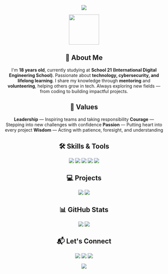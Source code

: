 <!-- ================= HEADER BANNER ================= -->
<p align="center">
  <img src="https://capsule-render.vercel.app/api?type=waving&color=0:00f0ff,100:0066ff&height=180&section=header&text=Saidkarim%20Niyazov&fontSize=40&fontColor=ffffff&animation=fadeIn&fontAlignY=35" />
</p>

<!-- ================= BIO SECTION ================= -->
<p align="center">
  <img src="https://img.icons8.com/fluency/96/hacker.png" width="96" />
</p>

<h2 align="center">🚀 About Me</h2>
<p align="center">
  I'm <b>18 years old</b>, currently studying at <b>School 21 (International Digital Engineering School)</b>.  
  Passionate about <b>technology, cybersecurity, and lifelong learning</b>.  
  I share my knowledge through <b>mentoring</b> and <b>volunteering</b>, helping others grow in tech.  
  Always exploring new fields — from coding to building impactful projects.
</p>

<!-- ================= VALUES ================= -->
<h2 align="center">🌟 Values</h2>
<p align="center">
  <b>Leadership</b> — Inspiring teams and taking responsibility  
  <b>Courage</b> — Stepping into new challenges with confidence  
  <b>Passion</b> — Putting heart into every project  
  <b>Wisdom</b> — Acting with patience, foresight, and understanding  
</p>

<!-- ================= SKILLS ================= -->
<h2 align="center">🛠 Skills & Tools</h2>
<p align="center">
  <img src="https://img.shields.io/badge/Cybersecurity-%2300f0ff?style=for-the-badge&logo=Hackaday&logoColor=white" />
  <img src="https://img.shields.io/badge/Linux-%2300f0ff?style=for-the-badge&logo=linux&logoColor=white" />
  <img src="https://img.shields.io/badge/Python-%2300f0ff?style=for-the-badge&logo=Python&logoColor=white" />
  <img src="https://img.shields.io/badge/C-%2300f0ff?style=for-the-badge&logo=c&logoColor=white" />
  <img src="https://img.shields.io/badge/Wireshark-%2300f0ff?style=for-the-badge&logo=Wireshark&logoColor=white" />
</p>

<!-- ================= PROJECTS ================= -->
<h2 align="center">💻 Projects</h2>
<p align="center">
  <img src="https://github-readme-stats.vercel.app/api/pin/?username=codewithSaidkarim&repo=project1&theme=tokyonight" />
  <img src="https://github-readme-stats.vercel.app/api/pin/?username=codewithSaidkarim&repo=project2&theme=tokyonight" />
</p>

<!-- ================= GITHUB STATS ================= -->
<h2 align="center">📊 GitHub Stats</h2>
<p align="center">
  <img src="https://github-readme-stats.vercel.app/api?username=codewithSaidkarim&show_icons=true&theme=tokyonight&hide_border=true" />
  <img src="https://github-readme-streak-stats.herokuapp.com/?user=codewithSaidkarim&theme=tokyonight&hide_border=true" />
</p>

<!-- ================= CONTACT ================= -->
<h2 align="center">📬 Let's Connect</h2>
<p align="center">
  <a href="https://github.com/codewithSaidkarim"><img src="https://img.shields.io/badge/GitHub-%2300f0ff?style=for-the-badge&logo=github&logoColor=white" /></a>
  <a href="https://t.me/Saidkarimniyazov"><img src="https://img.shields.io/badge/Telegram-%2300f0ff?style=for-the-badge&logo=telegram&logoColor=white" /></a>
  <a href="https://www.linkedin.com/in/saidkarim-niyazov-23202a378"><img src="https://img.shields.io/badge/LinkedIn-%2300f0ff?style=for-the-badge&logo=linkedin&logoColor=white" /></a>
</p>

<!-- ================= FOOTER ================= -->
<p align="center">
  <img src="https://capsule-render.vercel.app/api?type=waving&color=0:00f0ff,100:0066ff&height=120&section=footer" />
</p>
